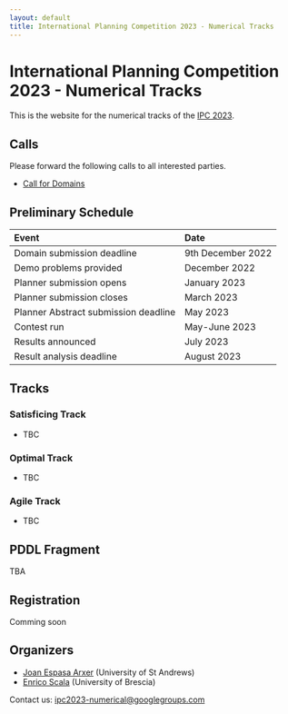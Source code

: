 ```yaml
---
layout: default
title: International Planning Competition 2023 - Numerical Tracks
---
```


# International Planning Competition 2023 - Numerical Tracks

This is the website for the numerical tracks of the [IPC 2023](https://ipc2023.github.io).


## Calls
Please forward the following calls to all interested parties.

 - [Call for Domains](calls/ipc2023-call-for-domains.txt)


## Preliminary Schedule

| Event                                   | Date |
|:----------------------------------------|:-----|
| Domain submission deadline              | 9th December 2022 |
| Demo problems provided                  | December 2022 |
| Planner submission opens                | January 2023 |
| Planner submission closes               | March 2023  |
| Planner Abstract submission deadline    | May 2023 |
| Contest run                             | May-June 2023 |
| Results announced                       | July 2023 |
| Result analysis deadline                | August 2023 |


## Tracks

### Satisficing Track

 - TBC 

### Optimal Track

 - TBC

### Agile Track

 - TBC

## PDDL Fragment
TBA

## Registration

Comming soon

## Organizers
 - [Joan Espasa Arxer](https://joanespasa.github.io) (University of St Andrews)
 - [Enrico Scala](https://sites.google.com/view/enricoscalashomepage/) (University of Brescia)

Contact us: [ipc2023-numerical@googlegroups.com](ipc2023-numerical@googlegroups.com)

